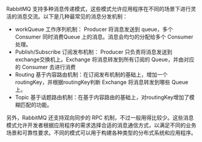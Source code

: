 RabbitMQ 支持多种消息传递模式，这些模式允许应用程序在不同的场景下进行灵活的消息交流。以下是几种最常见的消息分发机制：

+ workQueue 工作序列机制： Producer 将消息发送到 queue，多个 Consumer 同时消费Queue 上的消息。消息会均匀的分配给多个 Consumer 处理。
+ Publish/Subscribe 订阅发布机制： Producer 只负责将消息发送到exchange交换机上。Exchange 将消息转发到所有订阅的 Queue，并由对应的 Consumer 去进行消费
+ Routing 基于内容路由机制：在订阅发布机制的基础上，增加一个routingKey，并根据routingKey判断 Exchange 将消息转发到哪些 Queue 上。
+ Topic 基于话题路由机制：在基于内容路由的基础上，对routingKey增加了模糊匹配的功能。

另外，RabbitMQ 还支持双向同步的 RPC 机制，不过一般用得比较少。这些消息模式允许开发者根据应用程序的需求选择合适的消息通信方式，以满足不同的业务场景和可靠性要求。不同的模式可以用于构建各种类型的分布式系统和应用程序。

